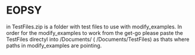 # EOPSY
in TestFiles.zip is a folder with test files to use with modify_examples.
In order for the modify_examples to work from the get-go please paste the TestFiles directyl into /Documents/
( /Documents/TestFiles) as thats where paths in modify_examples are pointing.
